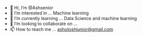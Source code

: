 - 👋 Hi, I’m @Ashsenior 
- 👀 I’m interested in ... Machine learning  
- 🌱 I’m currently learning ... Data Science and machine learning
- 💞️ I’m looking to collaborate on ... 
- 📫 How to reach me ... ashutoshjunior@gmail.com

<!---
Ashsenior/Ashsenior is a ✨ special ✨ repository because its `README.md` (this file) appears on your GitHub profile.
You can click the Preview link to take a look at your changes.
--->
